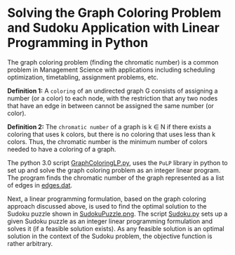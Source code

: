 # Solving the Graph Coloring Problem and Sudoku Application with Linear Programming in Python
  
  The graph coloring problem (finding the chromatic number) is a common problem in Management Science with applications including scheduling optimization, timetabling, assignment problems, etc. 
  
__Definition 1:__ A `coloring` of an undirected graph G consists of assigning a number (or a color) to each node, with the restriction that any two nodes that have an edge in between cannot be assigned the same number (or color).

__Definition 2:__ The `chromatic number` of a graph is k ∈ N if there exists a coloring that uses k colors, but there is no coloring that uses less than k colors. Thus, the chromatic number is the minimum number of colors needed to have a coloring of a graph.

The python 3.0 script [GraphColoringLP.py](https://github.com/tpawelski/graph-coloring-lp/blob/master/GraphColoringLP.py), uses the `PuLP` library in python to set up and solve the graph coloring problem as an integer linear program. The program finds the chromatic number of the graph represented as a list of edges in [edges.dat](https://github.com/tpawelski/graph-coloring-lp/blob/master/edges.dat).

Next, a linear programming formulation, based on the graph coloring approach discussed above, is used to find the optimal solution to the Sudoku puzzle shown in [SudokuPuzzle.png](https://github.com/tpawelski/graph-coloring-lp/blob/master/SudokuPuzzle.png). The script [Sudoku.py](https://github.com/tpawelski/graph-coloring-lp/blob/master/Sudoku.py) sets up a given Sudoku puzzle as an integer linear programming formulation and solves it (if a feasible solution exists). As any feasible solution is an optimal solution in the context of the Sudoku problem, the objective function is rather arbitrary. 
